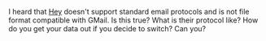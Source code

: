 I heard that <a href="https://www.protocol.com/hey-email">Hey</a> doesn't support standard email protocols and is not file format compatible with GMail. Is this true? What is their protocol like? How do you get your data out if you decide to switch? Can you? 
